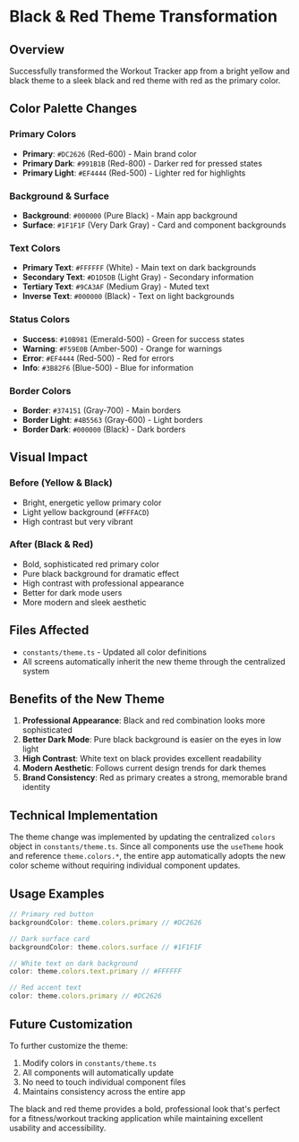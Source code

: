 # Black & Red Theme Transformation

## Overview
Successfully transformed the Workout Tracker app from a bright yellow and black theme to a sleek black and red theme with red as the primary color.

## Color Palette Changes

### Primary Colors
- **Primary**: `#DC2626` (Red-600) - Main brand color
- **Primary Dark**: `#991B1B` (Red-800) - Darker red for pressed states
- **Primary Light**: `#EF4444` (Red-500) - Lighter red for highlights

### Background & Surface
- **Background**: `#000000` (Pure Black) - Main app background
- **Surface**: `#1F1F1F` (Very Dark Gray) - Card and component backgrounds

### Text Colors
- **Primary Text**: `#FFFFFF` (White) - Main text on dark backgrounds
- **Secondary Text**: `#D1D5DB` (Light Gray) - Secondary information
- **Tertiary Text**: `#9CA3AF` (Medium Gray) - Muted text
- **Inverse Text**: `#000000` (Black) - Text on light backgrounds

### Status Colors
- **Success**: `#10B981` (Emerald-500) - Green for success states
- **Warning**: `#F59E0B` (Amber-500) - Orange for warnings
- **Error**: `#EF4444` (Red-500) - Red for errors
- **Info**: `#3B82F6` (Blue-500) - Blue for information

### Border Colors
- **Border**: `#374151` (Gray-700) - Main borders
- **Border Light**: `#4B5563` (Gray-600) - Light borders
- **Border Dark**: `#000000` (Black) - Dark borders

## Visual Impact

### Before (Yellow & Black)
- Bright, energetic yellow primary color
- Light yellow background (`#FFFACD`)
- High contrast but very vibrant

### After (Black & Red)
- Bold, sophisticated red primary color
- Pure black background for dramatic effect
- High contrast with professional appearance
- Better for dark mode users
- More modern and sleek aesthetic

## Files Affected
- `constants/theme.ts` - Updated all color definitions
- All screens automatically inherit the new theme through the centralized system

## Benefits of the New Theme

1. **Professional Appearance**: Black and red combination looks more sophisticated
2. **Better Dark Mode**: Pure black background is easier on the eyes in low light
3. **High Contrast**: White text on black provides excellent readability
4. **Modern Aesthetic**: Follows current design trends for dark themes
5. **Brand Consistency**: Red as primary creates a strong, memorable brand identity

## Technical Implementation

The theme change was implemented by updating the centralized `colors` object in `constants/theme.ts`. Since all components use the `useTheme` hook and reference `theme.colors.*`, the entire app automatically adopts the new color scheme without requiring individual component updates.

## Usage Examples

```typescript
// Primary red button
backgroundColor: theme.colors.primary // #DC2626

// Dark surface card
backgroundColor: theme.colors.surface // #1F1F1F

// White text on dark background
color: theme.colors.text.primary // #FFFFFF

// Red accent text
color: theme.colors.primary // #DC2626
```

## Future Customization

To further customize the theme:
1. Modify colors in `constants/theme.ts`
2. All components will automatically update
3. No need to touch individual component files
4. Maintains consistency across the entire app

The black and red theme provides a bold, professional look that's perfect for a fitness/workout tracking application while maintaining excellent usability and accessibility.
